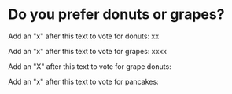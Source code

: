 # Do you prefer donuts or grapes?

Add an "x" after this text to vote for donuts: xx

Add an "x" after this text to vote for grapes: xxxx

Add an "X" after this text to vote for grape donuts:

Add an "x" after this text to vote for pancakes:
